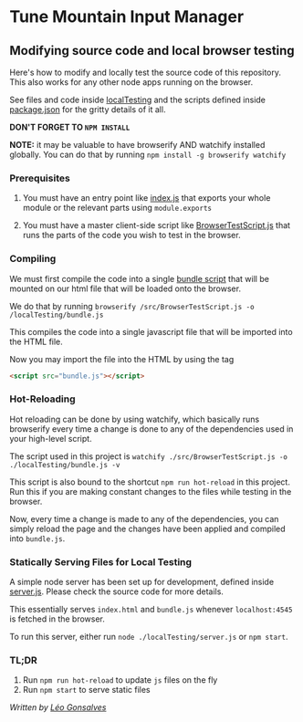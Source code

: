 # Tune Mountain Input Manager
## Modifying source code and local browser testing

Here's how to modify and locally test the source code of this repository. This also works for any other node apps
 running on the browser.
 
See files and code inside [localTesting](../localTesting) and the scripts defined inside [package.json](../package.json) for the gritty details of it all.

**DON'T FORGET TO `NPM INSTALL`**

**NOTE:** it may be valuable to have browserify AND watchify installed globally. You can do that by running `npm
 install -g browserify watchify`

### Prerequisites

1. You must have an entry point like [index.js](../index.js) that exports your whole module or the relevant parts
 using `module.exports`
 
1. You must have a master client-side script like [BrowserTestScript.js](../src/BrowserTestScript.js) that runs the
 parts of the code you wish to test in the browser.
 
### Compiling

We must first compile the code into a single [bundle script](../localTesting/bundle.js) that will be mounted on our html file
 that will be
 loaded
 onto the browser.
 
 We do that by running `browserify /src/BrowserTestScript.js -o /localTesting/bundle.js`
 
 This compiles the code into a single javascript file that will be imported into the HTML file.
 
 Now you may import the file into the HTML by using the tag
 ```html
<script src="bundle.js"></script>
```

### Hot-Reloading

Hot reloading can be done by using watchify, which basically runs browserify every time a change is done to any of
 the dependencies used in your high-level script.
 
The script used in this project is `watchify ./src/BrowserTestScript.js -o ./localTesting/bundle.js -v`

This script is also bound to the shortcut `npm run hot-reload` in this project. Run this if you are making constant
 changes to the files while testing in the browser.
 
 Now, every time a change is made to any of the dependencies, you can simply reload the page and the changes have
  been applied and compiled into `bundle.js`.
  
### Statically Serving Files for Local Testing

A simple node server has been set up for development, defined inside [server.js](../localTesting/server.js). Please
 check the source code for more details.
 
This essentially serves `index.html` and `bundle.js` whenever `localhost:4545` is fetched in the browser.

To run this server, either run `node ./localTesting/server.js` or `npm start`.

### TL;DR

1. Run `npm run hot-reload` to update `js` files on the fly
1. Run `npm start` to serve static files


_Written by [Léo Gonsalves](https://github.com/lcgonsalves)_